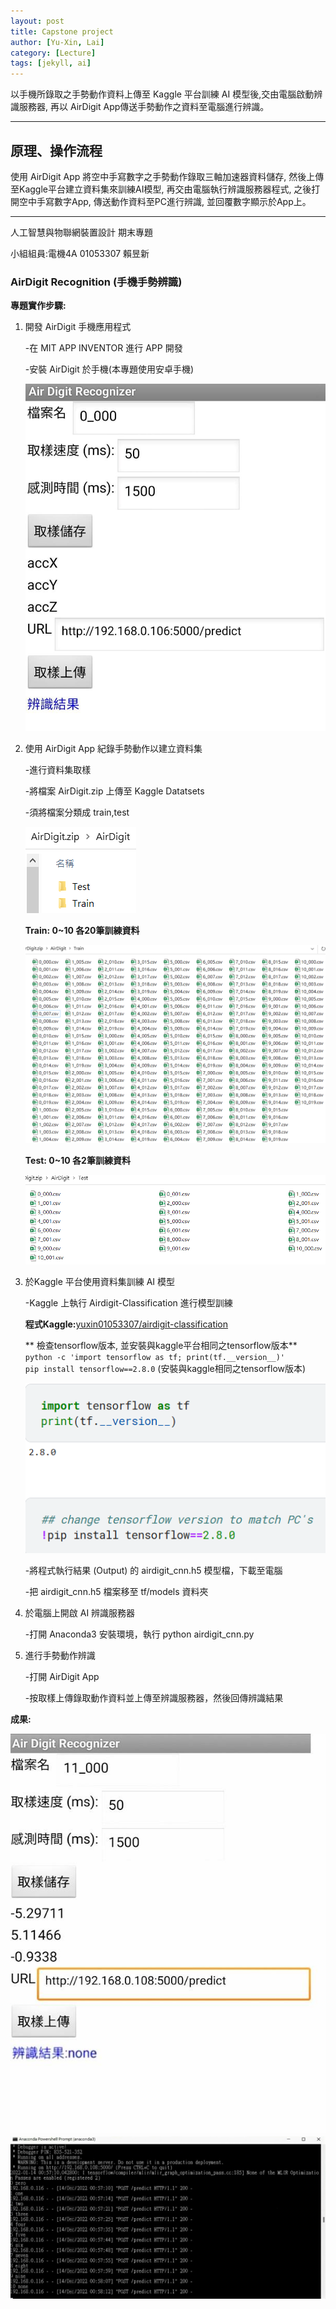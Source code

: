 ```yaml
---
layout: post
title: Capstone project
author: [Yu-Xin, Lai]
category: [Lecture]
tags: [jekyll, ai]
---
```


以手機所錄取之手勢動作資料上傳至 Kaggle 平台訓練 AI 模型後,交由電腦啟動辨識服務器, 再以 AirDigit App傳送手勢動作之資料至電腦進行辨識。

---

## 原理、操作流程
使用 AirDigit App 將空中手寫數字之手勢動作錄取三軸加速器資料儲存, 然後上傳至Kaggle平台建立資料集來訓練AI模型,
再交由電腦執行辨識服務器程式, 之後打開空中手寫數字App, 傳送動作資料至PC進行辨識, 並回覆數字顯示於App上。

---
⼈⼯智慧與物聯網裝置設計 期末專題

小組組員:電機4A 01053307 賴昱新

### AirDigit Recognition (手機手勢辨識)

**專題實作步驟:**
1. 開發 AirDigit 手機應用程式

    -在 MIT APP INVENTOR 進行 APP 開發
    
    -安裝 AirDigit 於手機(本專題使用安卓手機)
    
    ![](https://github.com/YSlai01053307/AI-course/blob/gh-pages/4.jpg?raw=true)
    
2. 使用 AirDigit App 紀錄手勢動作以建立資料集

    -進行資料集取樣
    
    -將檔案 AirDigit.zip 上傳至 Kaggle Datatsets
    
    -須將檔案分類成 train,test
    
    ![](https://github.com/YSlai01053307/AI-course/blob/gh-pages/2.png?raw=true)
    
    **Train: 0~10 各20筆訓練資料**<br /> 
    
    ![](https://github.com/YSlai01053307/AI-course/blob/gh-pages/13.png?raw=true)
    
    **Test: 0~10 各2筆訓練資料**<br />
    
    ![](https://github.com/YSlai01053307/AI-course/blob/gh-pages/12.png?raw=true)
    
3. 於Kaggle 平台使用資料集訓練 AI 模型

    -Kaggle 上執行 Airdigit-Classification 進行模型訓練
    
    **程式Kaggle:**[yuxin01053307/airdigit-classification](https://www.kaggle.com/code/yuxin01053307/airdigit-classification)

    ** 檢查tensorflow版本, 並安裝與kaggle平台相同之tensorflow版本**<br>
    `python -c 'import tensorflow as tf; print(tf.__version__)'`<br />
    `pip install tensorflow==2.8.0` (安裝與kaggle相同之tensorflow版本)<br />

    ![](https://github.com/YSlai01053307/AI-course/blob/gh-pages/1.png?raw=true)

    
    -將程式執行結果 (Output) 的 airdigit_cnn.h5 模型檔，下載至電腦
    
    -把 airdigit_cnn.h5 檔案移至 tf/models 資料夾
    
4. 於電腦上開啟 AI 辨識服務器

    -打開 Anaconda3 安裝環境，執行 python airdigit_cnn.py

5. 進行手勢動作辨識
   
   -打開 AirDigit App
   
   -按取樣上傳錄取動作資料並上傳至辨識服務器，然後回傳辨識結果
    

**成果:**

![](https://github.com/YSlai01053307/AI-course/blob/gh-pages/11.jpg?raw=true)
![](https://github.com/YSlai01053307/AI-course/blob/gh-pages/10.jpg?raw=true)
